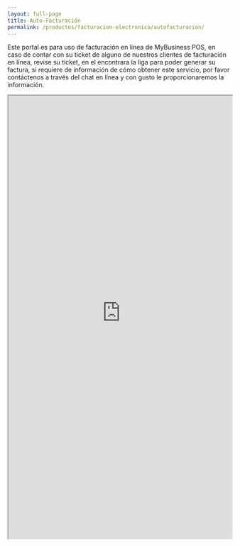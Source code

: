 ```yaml
---
layout: full-page
title: Auto-Facturación
permalink: /productos/facturacion-electronica/autofacturacion/
---
```


<p>Este portal es para uso de facturación en línea de MyBusiness POS, en caso de contar con su ticket de alguno de nuestros clientes de facturación en línea, revise su ticket, en el encontrara la liga para poder generar su factura, si requiere de información de cómo obtener este servicio, por favor contáctenos a través del chat en línea y con gusto le proporcionaremos la información.</p>

<iframe width="100%" height="1000" src="https://autofactura.mybusinesspos.net/?rfc=MPD0611012U4&amp;amp;wmode=transparent&amp;amp;wmode=transparent"></iframe>
